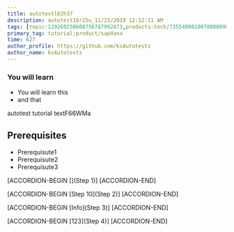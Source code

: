 ```yaml
---
title: autotestl62h37
description: autotest16r25u_11/23/2019 12:52:11 AM
tags: [topic:139269250608756787992873,products:tech/73554900100700000996,tutorial:experience/advanced]
primary_tag: tutorial:product/sapHana
time: 627
author_profile: https://github.com/ksAutotests
author_name: ksAutotests
---
```

### You will learn
- You will learn this
- and that

autotest tutorial textF66WMa

## Prerequisites
- Prerequisute1
- Prerequisute2
- Prerequisute3

[ACCORDION-BEGIN [](Step 1)]
[ACCORDION-END]

[ACCORDION-BEGIN [Step 10](Step 2)]
[ACCORDION-END]

[ACCORDION-BEGIN [Info](Step 3)]
[ACCORDION-END]

[ACCORDION-BEGIN [123](Step 4)]
[ACCORDION-END]

